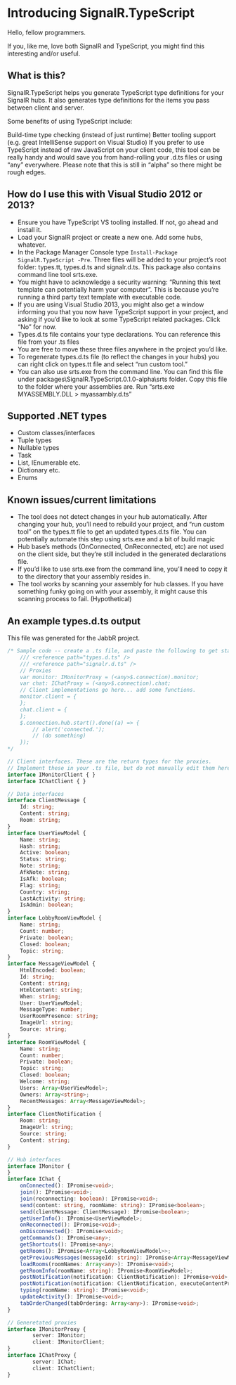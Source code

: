 # Introducing SignalR.TypeScript

Hello, fellow programmers.

If you, like me, love both SignalR and TypeScript, you might find this interesting and/or useful.

## What is this?

SignalR.TypeScript helps you generate TypeScript type definitions for your SignalR hubs. It also generates type definitions for the items you pass between client and server.

Some benefits of using TypeScript include:

Build-time type checking (instead of just runtime)
Better tooling support (e.g. great IntelliSense support on Visual Studio)
If you prefer to use TypeScript instead of raw JavaScript on your client code, this tool can be really handy and would save you from hand-rolling your .d.ts files or using “any” everywhere. Please note that this is still in “alpha” so there might be rough edges.

## How do I use this with Visual Studio 2012 or 2013?

- Ensure you have TypeScript VS tooling installed. If not, go ahead and install it.
- Load your SignalR project or create a new one. Add some hubs, whatever.
- In the Package Manager Console type `Install-Package SignalR.TypeScript -Pre`. Three files will be added to your project’s root folder: types.tt, types.d.ts and signalr.d.ts. This package also contains command line tool srts.exe.
- You might have to acknowledge a security warning: “Running this text template can potentially harm your computer”. This is because you’re running a third party text template with executable code.
- If you are using Visual Studio 2013, you might also get a window informing you that you now have TypeScript support in your project, and asking if you’d like to look at some TypeScript related packages. Click “No” for now.
- Types.d.ts file contains your type declarations. You can reference this file from your .ts files
- You are free to move these three files anywhere in the project you’d like.
- To regenerate types.d.ts file (to reflect the changes in your hubs) you can right click on types.tt file and select “run custom tool.”
- You can also use srts.exe from the command line. You can find this file under packages\SignalR.TypeScript.0.1.0-alpha\srts folder. Copy this file to the folder where your assemblies are. Run “srts.exe MYASSEMBLY.DLL > myassambly.d.ts”

## Supported .NET types

- Custom classes/interfaces
- Tuple types
- Nullable types
- Task<T>
- List, IEnumerable etc.
- Dictionary etc.
- Enums

## Known issues/current limitations

- The tool does not detect changes in your hub automatically. After changing your hub, you’ll need to rebuild your project, and  “run custom tool” on the types.tt file to get an updated types.d.ts file. You can potentially automate this step using srts.exe and a bit of build magic
- Hub base’s methods (OnConnected, OnReconnected, etc) are not used on the client side, but they’re still included in the generated declarations file.
- If you’d like to use srts.exe from the command line, you’ll need to copy it to the directory that your assembly resides in.
- The tool works by scanning your assembly for hub classes. If you have something funky going on with your assembly, it might cause this scanning process to fail. (Hypothetical)

## An example types.d.ts  output

This file was generated for the JabbR project.

```typescript
/* Sample code -- create a .ts file, and paste the following to get started
	/// <reference path="types.d.ts" />
	/// <reference path="signalr.d.ts" />
	// Proxies 
	var monitor: IMonitorProxy = (<any>$.connection).monitor;
	var chat: IChatProxy = (<any>$.connection).chat;
	// Client implementations go here... add some functions.
	monitor.client = { 
	};
	chat.client = { 
	};
	$.connection.hub.start().done((a) => {
		// alert('connected.'); 
		// (do something) 
	});
*/

// Client interfaces. These are the return types for the proxies.
// Implement these in your .ts file, but do not manually edit them here. 
interface IMonitorClient { }
interface IChatClient { }

// Data interfaces 
interface ClientMessage {
	Id: string;
	Content: string;
	Room: string;
}
interface UserViewModel {
	Name: string;
	Hash: string;
	Active: boolean;
	Status: string;
	Note: string;
	AfkNote: string;
	IsAfk: boolean;
	Flag: string;
	Country: string;
	LastActivity: string;
	IsAdmin: boolean;
}
interface LobbyRoomViewModel {
	Name: string;
	Count: number;
	Private: boolean;
	Closed: boolean;
	Topic: string;
}
interface MessageViewModel {
	HtmlEncoded: boolean;
	Id: string;
	Content: string;
	HtmlContent: string;
	When: string;
	User: UserViewModel;
	MessageType: number;
	UserRoomPresence: string;
	ImageUrl: string;
	Source: string;
}
interface RoomViewModel {
	Name: string;
	Count: number;
	Private: boolean;
	Topic: string;
	Closed: boolean;
	Welcome: string;
	Users: Array<UserViewModel>;
	Owners: Array<string>;
	RecentMessages: Array<MessageViewModel>;
}
interface ClientNotification {
	Room: string;
	ImageUrl: string;
	Source: string;
	Content: string;
}

// Hub interfaces 
interface IMonitor {
}
interface IChat {
	onConnected(): IPromise<void>;
	join(): IPromise<void>;
	join(reconnecting: boolean): IPromise<void>;
	send(content: string, roomName: string): IPromise<boolean>;
	send(clientMessage: ClientMessage): IPromise<boolean>;
	getUserInfo(): IPromise<UserViewModel>;
	onReconnected(): IPromise<void>;
	onDisconnected(): IPromise<void>;
	getCommands(): IPromise<any>;
	getShortcuts(): IPromise<any>;
	getRooms(): IPromise<Array<LobbyRoomViewModel>>;
	getPreviousMessages(messageId: string): IPromise<Array<MessageViewModel>>;
	loadRooms(roomNames: Array<any>): IPromise<void>;
	getRoomInfo(roomName: string): IPromise<RoomViewModel>;
	postNotification(notification: ClientNotification): IPromise<void>;
	postNotification(notification: ClientNotification, executeContentProviders: boolean): IPromise<void>;
	typing(roomName: string): IPromise<void>;
	updateActivity(): IPromise<void>;
	tabOrderChanged(tabOrdering: Array<any>): IPromise<void>;
}

// Generetated proxies 
interface IMonitorProxy {
		server: IMonitor;
		client: IMonitorClient;
}
interface IChatProxy {
		server: IChat;
		client: IChatClient;
}
```
